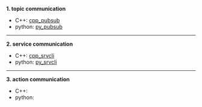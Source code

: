 **1. topic communication**  
  - C++: [cpp_pubsub](https://github.com/KyeongminNam/ROS-study/tree/main/communication%20example/cpp_pubsub)  
  - python: [py_pubsub](https://github.com/KyeongminNam/ROS-study/tree/main/communication%20example/py_pubsub)   
 
 ----
**2. service communication**
  - C++: [cpp_srvcli](https://github.com/KyeongminNam/ROS-study/tree/main/communication%20example/cpp_srvcli)    
  - python: [py_srvcli](https://github.com/KyeongminNam/ROS-study/tree/main/communication%20example/py_srvcli)   
----
**3. action communication**
  - C++:  
  - python:   
